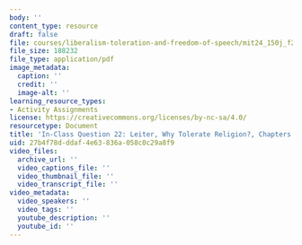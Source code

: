 ```yaml
---
body: ''
content_type: resource
draft: false
file: courses/liberalism-toleration-and-freedom-of-speech/mit24_150j_f23_question22.pdf
file_size: 188232
file_type: application/pdf
image_metadata:
  caption: ''
  credit: ''
  image-alt: ''
learning_resource_types:
- Activity Assignments
license: https://creativecommons.org/licenses/by-nc-sa/4.0/
resourcetype: Document
title: 'In-Class Question 22: Leiter, Why Tolerate Religion?, Chapters 1 and 3'
uid: 27b4f78d-ddaf-4e63-836a-058c0c29a8f9
video_files:
  archive_url: ''
  video_captions_file: ''
  video_thumbnail_file: ''
  video_transcript_file: ''
video_metadata:
  video_speakers: ''
  video_tags: ''
  youtube_description: ''
  youtube_id: ''
---
```

